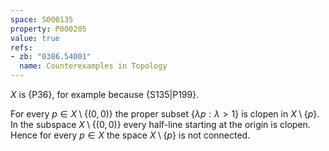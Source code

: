 ```yaml
---
space: S000135
property: P000205
value: true
refs:
- zb: "0386.54001"
  name: Counterexamples in Topology
---
```


$X$ is {P36}, for example because {S135|P199}.

For every $p\in X\setminus\{(0,0)\}$ the proper subset
$\{\lambda p: \lambda >1\}$ is clopen in $X\setminus\{p\}$.
In the subspace $X\setminus\{(0,0)\}$ every half-line
starting at the origin is clopen.
Hence for every $p\in X$ the space $X\setminus\{p\}$ is not connected.
